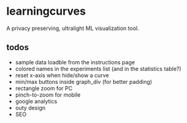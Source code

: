 # learningcurves
A privacy preserving, ultralight ML visualization tool.

## todos
- sample data loadble from the instructions page
- colored names in the experiments list (and in the statistics table?)
- reset x-axis when hide/show a curve
- min/max buttons inside graph_div (for better padding)
- rectangle zoom for PC
- pinch-to-zoom for mobile
- google analytics
- outy design
- SEO